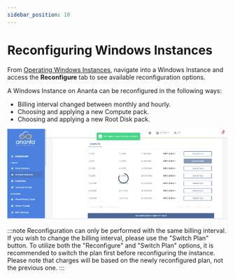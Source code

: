```yaml
---
sidebar_position: 10
---
```

# Reconfiguring Windows Instances

From [Operating Windows Instances](AboutWindowsInstances), navigate into a Windows Instance and access the **Reconfigure** tab to see available reconfiguration options.

A Windows Instance on Ananta can be reconfigured in the following ways:

- Billing interval changed between monthly and hourly.
- Choosing and applying a new Compute pack.
- Choosing and applying a new Root Disk pack.

![Reconfiguring Windows Instances](img/Reconfiguring.png)

:::note
Reconfiguration can only be performed with the same billing interval. If you wish to change the billing interval, please use the "Switch Plan" button. To utilize both the "Reconfigure" and "Switch Plan" options, it is recommended to switch the plan first before reconfiguring the instance. Please note that charges will be based on the newly reconfigured plan, not the previous one.
:::


